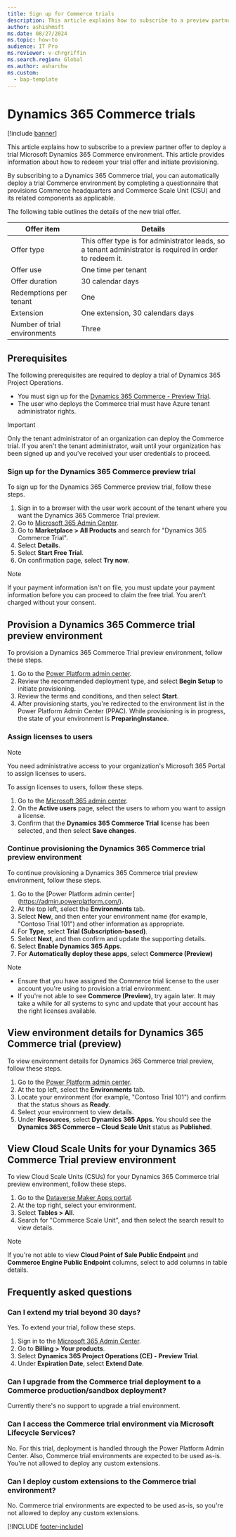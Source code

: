 ```yaml
---
title: Sign up for Commerce trials
description: This article explains how to subscribe to a preview partner offer to deploy a trial Microsoft Dynamics 365 Commerce environment.
author: ashishmsft
ms.date: 08/27/2024
ms.topic: how-to
audience: IT Pro
ms.reviewer: v-chrgriffin
ms.search.region: Global
ms.author: asharchw
ms.custom: 
  - bap-template
---
```


# Dynamics 365 Commerce trials 

[!include [banner](../includes/banner.md)]

This article explains how to subscribe to a preview partner offer to deploy a trial Microsoft Dynamics 365 Commerce environment. This article provides information about how to redeem your trial offer and initiate provisioning.

By subscribing to a Dynamics 365 Commerce trial, you can automatically deploy a trial Commerce environment by completing a questionnaire that provisions Commerce headquarters and Commerce Scale Unit (CSU) and its related components as applicable. 

The following table outlines the details of the new trial offer.

| Offer item                   | Details                                                         |
|------------------------------|-----------------------------------------------------------------|
| Offer type                   | This offer type is for administrator leads, so a tenant administrator is required in order to redeem it. |
| Offer use                    | One time per tenant                                             |
| Offer duration               | 30 calendar days                                                |
| Redemptions per tenant       | One                                                             |
| Extension                    | One extension, 30 calendars days                                  |
| Number of trial environments | Three                                                             |

## Prerequisites

The following prerequisites are required to deploy a trial of Dynamics 365 Project Operations.

- You must sign up for the [Dynamics 365 Commerce - Preview Trial](https://admin.microsoft.com/AdminPortal/home).
- The user who deploys the Commerce trial must have Azure tenant administrator rights.

> [!IMPORTANT]
> Only the tenant administrator of an organization can deploy the Commerce trial. If you aren't the tenant administrator, wait until your organization has been signed up and you've received your user credentials to proceed.

### Sign up for the Dynamics 365 Commerce preview trial

To sign up for the Dynamics 365 Commerce preview trial, follow these steps.

1. Sign in to a browser with the user work account of the tenant where you want the Dynamics 365 Commerce Trial preview.
1. Go to [Microsoft 365 Admin Center](https://admin.microsoft.com/AdminPortal/home).
2. Go to **Marketplace \> All Products** and search for "Dynamics 365 Commerce Trial".
3. Select **Details**.
4. Select **Start Free Trial**.
5. On confirmation page, select **Try now**.

> [!NOTE]
> If your payment information isn't on file, you must update your payment information before you can proceed to claim the free trial. You aren't charged without your consent. 
     
## Provision a Dynamics 365 Commerce trial preview environment

To provision a Dynamics 365 Commerce Trial preview environment, follow these steps.

1.	Go to the [Power Platform admin center](https://admin.powerplatform.com/).
2.	Review the recommended deployment type, and select **Begin Setup** to initiate provisioning.
3.	Review the terms and conditions, and then select **Start**.
4.	After provisioning starts, you're redirected to the environment list in the Power Platform Admin Center (PPAC). While provisioning is in progress, the state of your environment is **PreparingInstance**.
 
### Assign licenses to users

> [!NOTE]
> You need administrative access to your organization's Microsoft 365 Portal to assign licenses to users.

To assign licenses to users, follow these steps.

1. Go to the [Microsoft 365 admin center](https://portal.office.com/).
2. On the **Active users** page, select the users to whom you want to assign a license.
3. Confirm that the **Dynamics 365 Commerce Trial** license has been selected, and then select **Save changes**.

### Continue provisioning the Dynamics 365 Commerce trial preview environment

To continue provisioning a Dynamics 365 Commerce trial preview environment, follow these steps.

1. Go to the [Power Platform admin center] (https://admin.powerplatform.com/).
2. At the top left, select the **Environments** tab.
3. Select **New**, and then enter your environment name (for example, "Contoso Trial 101") and other information as appropriate.
4. For **Type**, select **Trial (Subscription-based)**.
5. Select **Next**, and then confirm and update the supporting details.
6. Select **Enable Dynamics 365 Apps**.
7. For **Automatically deploy these apps**, select **Commerce (Preview)**

> [!NOTE]
> - Ensure that you have assigned the Commerce trial license to the user account you're using to provision a trial environment.
> - If you're not able to see **Commerce (Preview)**, try again later. It may take a while for all systems to sync and update that your account has the right licenses available.
 
## View environment details for Dynamics 365 Commerce trial (preview) 

To view environment details for Dynamics 365 Commerce trial preview, follow these steps.

1. Go to the [Power Platform admin center](https://admin.powerplatform.com/).
2. At the top left, select the **Environments** tab.
3. Locate your environment (for example, "Contoso Trial 101") and confirm that the status shows as **Ready**.
4. Select your environment to view details.
5. Under **Resources**, select **Dynamics 365 Apps**. You should see the **Dynamics 365 Commerce – Cloud Scale Unit** status as **Published**.
 
## View Cloud Scale Units for your Dynamics 365 Commerce Trial preview environment

To view Cloud Scale Units (CSUs) for your Dynamics 365 Commerce trial preview environment, follow these steps.

1. Go to the [Dataverse Maker Apps portal](https://make.powerapps.com/).
2. At the top right, select your environment.
3. Select **Tables \> All**.
4. Search for "Commerce Scale Unit", and then select the search result to view details.

> [!NOTE]
> If you're not able to view **Cloud Point of Sale Public Endpoint** and **Commerce Engine Public Endpoint** columns, select to add columns in table details.

## Frequently asked questions

### Can I extend my trial beyond 30 days?

Yes. To extend your trial, follow these steps.

1. Sign in to the [Microsoft 365 Admin Center](https://admin.cloud.microsoft).
2. Go to **Billing \> Your products**.
3. Select **Dynamics 365 Project Operations (CE) - Preview Trial**.
4. Under **Expiration Date**, select **Extend Date**.

### Can I upgrade from the Commerce trial deployment to a Commerce production/sandbox deployment?

Currently there's no support to upgrade a trial environment.

### Can I access the Commerce trial environment via Microsoft Lifecycle Services?

No. For this trial, deployment is handled through the Power Platform Admin Center. Also, Commerce trial environments are expected to be used as-is. You're not allowed to deploy any custom extensions. 

### Can I deploy custom extensions to the Commerce trial environment?

No. Commerce trial environments are expected to be used as-is, so you're not allowed to deploy any custom extensions.

[!INCLUDE [footer-include](../../includes/footer-banner.md)]
